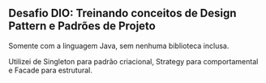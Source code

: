 ## Desafio DIO: Treinando conceitos de Design Pattern e  Padrões de Projeto
Somente com a linguagem Java, sem nenhuma biblioteca inclusa.

Utilizei de Singleton para padrão criacional, Strategy para comportamental e Facade para estrutural. 
